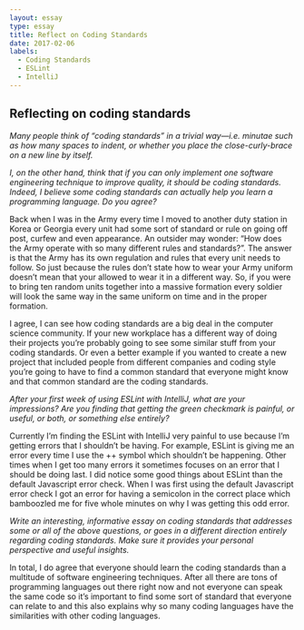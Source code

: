 ```yaml
---
layout: essay
type: essay
title: Reflect on Coding Standards
date: 2017-02-06
labels:
  - Coding Standards
  - ESLint
  - IntelliJ
---
```


## Reflecting on coding standards 

*Many people think of “coding standards” in a trivial way—i.e. minutae such as how many spaces to indent, or whether you place the close-curly-brace on a new line by itself.*

*I, on the other hand, think that if you can only implement one software engineering technique to improve quality, it should be coding standards. Indeed, I believe some coding standards can actually help you learn a programming language. Do you agree?*

  Back when I was in the Army every time I moved to another duty station in Korea or Georgia every unit had some sort of standard or rule on going off post, curfew and even appearance. An outsider may wonder: “How does the Army operate with so many different rules and standards?”. The answer is that the Army has its own regulation and rules that every unit needs to follow. So just because the rules don’t state how to wear your Army uniform doesn’t mean that your allowed to wear it in a different way. So, if you were to bring ten random units together into a massive formation every soldier will look the same way in the same uniform on time and in the proper formation.
  
I agree, I can see how coding standards are a big deal in the computer science community. If your new workplace has a different way of doing their projects you’re probably going to see some similar stuff from your coding standards. Or even a better example if you wanted to create a new project that included people from different companies and coding style you’re going to have to find a common standard that everyone might know and that common standard are the coding standards. 

*After your first week of using ESLint with IntelliJ, what are your impressions? Are you finding that getting the green checkmark is painful, or useful, or both, or something else entirely?*

Currently I’m finding the ESLint with IntelliJ very painful to use because I’m getting errors that I shouldn’t be having. For example, ESLint is giving me an error every time I use the ++ symbol which shouldn’t be happening. Other times when I get too many errors it sometimes focuses on an error that I should be doing last. I did notice some good things about ESLint than the default Javascript error check. When I was first using the default Javascript error check I got an error for having a semicolon in the correct place which bamboozled me for five whole minutes on why I was getting this odd error. 
  
*Write an interesting, informative essay on coding standards that addresses some or all of the above questions, or goes in a different direction entirely regarding coding standards. Make sure it provides your personal perspective and useful insights.*
	
  In total, I do agree that everyone should learn the coding standards than a multitude of software engineering techniques. After all there are tons of programming languages out there right now and not everyone can speak the same code so it’s important to find some sort of standard that everyone can relate to and this also explains why so many coding languages have the similarities with other coding languages. 
